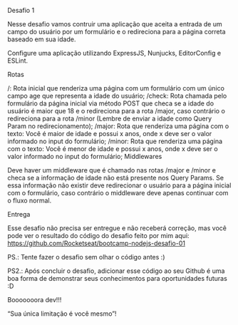 Desafio 1

Nesse desafio vamos contruir uma aplicação que aceita a entrada de um campo do usuário por um formulário e o redireciona para a página correta baseado em sua idade.

Configure uma aplicação utilizando ExpressJS, Nunjucks, EditorConfig e ESLint.

Rotas

/: Rota inicial que renderiza uma página com um formulário com um único campo age que representa a idade do usuário;
/check: Rota chamada pelo formulário da página inicial via método POST que checa se a idade do usuário é maior que 18 e o redireciona para a rota /major, caso contrário o redireciona para a rota /minor (Lembre de enviar a idade como Query Param no redirecionamento);
/major: Rota que renderiza uma página com o texto: Você é maior de idade e possui x anos, onde x deve ser o valor informado no input do formulário;
/minor: Rota que renderiza uma página com o texto: Você é menor de idade e possui x anos, onde x deve ser o valor informado no input do formulário;
Middlewares

Deve haver um middleware que é chamado nas rotas /major e /minor e checa se a informação de idade não está presente nos Query Params. Se essa informação não existir deve redirecionar o usuário para a página inicial com o formulário, caso contrário o middleware deve apenas continuar com o fluxo normal.

Entrega

Esse desafio não precisa ser entregue e não receberá correção, mas você pode ver o resultado do código do desafio feito por mim aqui: https://github.com/Rocketseat/bootcamp-nodejs-desafio-01

PS.: Tente fazer o desafio sem olhar o código antes :)

PS2.: Após concluir o desafio, adicionar esse código ao seu Github é uma boa forma de demonstrar seus conhecimentos para oportunidades futuras :D

Booooooora dev!!!

“Sua única limitação é você mesmo”!
